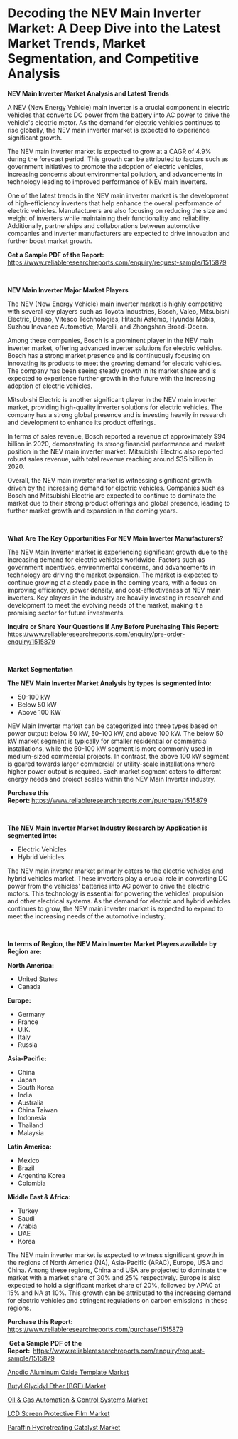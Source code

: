 <p><h1>Decoding the NEV Main Inverter Market: A Deep Dive into the Latest Market Trends, Market Segmentation, and Competitive Analysis</h1></p><p><strong>NEV Main Inverter Market Analysis and Latest Trends</strong></p>
<p><p>A NEV (New Energy Vehicle) main inverter is a crucial component in electric vehicles that converts DC power from the battery into AC power to drive the vehicle's electric motor. As the demand for electric vehicles continues to rise globally, the NEV main inverter market is expected to experience significant growth. </p><p>The NEV main inverter market is expected to grow at a CAGR of 4.9% during the forecast period. This growth can be attributed to factors such as government initiatives to promote the adoption of electric vehicles, increasing concerns about environmental pollution, and advancements in technology leading to improved performance of NEV main inverters.</p><p>One of the latest trends in the NEV main inverter market is the development of high-efficiency inverters that help enhance the overall performance of electric vehicles. Manufacturers are also focusing on reducing the size and weight of inverters while maintaining their functionality and reliability. Additionally, partnerships and collaborations between automotive companies and inverter manufacturers are expected to drive innovation and further boost market growth.</p></p>
<p><strong>Get a Sample PDF of the Report:&nbsp;</strong> <a href="https://www.reliableresearchreports.com/enquiry/request-sample/1515879">https://www.reliableresearchreports.com/enquiry/request-sample/1515879</a></p>
<p>&nbsp;</p>
<p><strong>NEV Main Inverter Major Market Players</strong></p>
<p><p>The NEV (New Energy Vehicle) main inverter market is highly competitive with several key players such as Toyota Industries, Bosch, Valeo, Mitsubishi Electric, Denso, Vitesco Technologies, Hitachi Astemo, Hyundai Mobis, Suzhou Inovance Automotive, Marelli, and Zhongshan Broad-Ocean.</p><p>Among these companies, Bosch is a prominent player in the NEV main inverter market, offering advanced inverter solutions for electric vehicles. Bosch has a strong market presence and is continuously focusing on innovating its products to meet the growing demand for electric vehicles. The company has been seeing steady growth in its market share and is expected to experience further growth in the future with the increasing adoption of electric vehicles.</p><p>Mitsubishi Electric is another significant player in the NEV main inverter market, providing high-quality inverter solutions for electric vehicles. The company has a strong global presence and is investing heavily in research and development to enhance its product offerings.</p><p>In terms of sales revenue, Bosch reported a revenue of approximately $94 billion in 2020, demonstrating its strong financial performance and market position in the NEV main inverter market. Mitsubishi Electric also reported robust sales revenue, with total revenue reaching around $35 billion in 2020.</p><p>Overall, the NEV main inverter market is witnessing significant growth driven by the increasing demand for electric vehicles. Companies such as Bosch and Mitsubishi Electric are expected to continue to dominate the market due to their strong product offerings and global presence, leading to further market growth and expansion in the coming years.</p></p>
<p>&nbsp;</p>
<p><strong>What Are The Key Opportunities For NEV Main Inverter Manufacturers?</strong></p>
<p><p>The NEV Main Inverter market is experiencing significant growth due to the increasing demand for electric vehicles worldwide. Factors such as government incentives, environmental concerns, and advancements in technology are driving the market expansion. The market is expected to continue growing at a steady pace in the coming years, with a focus on improving efficiency, power density, and cost-effectiveness of NEV main inverters. Key players in the industry are heavily investing in research and development to meet the evolving needs of the market, making it a promising sector for future investments.</p></p>
<p><strong>Inquire or Share Your Questions If Any Before Purchasing This Report:</strong> <a href="https://www.reliableresearchreports.com/enquiry/pre-order-enquiry/1515879">https://www.reliableresearchreports.com/enquiry/pre-order-enquiry/1515879</a></p>
<p>&nbsp;</p>
<p><strong>Market Segmentation</strong></p>
<p><strong>The NEV Main Inverter Market Analysis by types is segmented into:</strong></p>
<p><ul><li>50-100 kW</li><li>Below 50 kW</li><li>Above 100 KW</li></ul></p>
<p><p>NEV Main Inverter market can be categorized into three types based on power output: below 50 kW, 50-100 kW, and above 100 kW. The below 50 kW market segment is typically for smaller residential or commercial installations, while the 50-100 kW segment is more commonly used in medium-sized commercial projects. In contrast, the above 100 kW segment is geared towards larger commercial or utility-scale installations where higher power output is required. Each market segment caters to different energy needs and project scales within the NEV Main Inverter industry.</p></p>
<p><strong>Purchase this Report:&nbsp;</strong><a href="https://www.reliableresearchreports.com/purchase/1515879">https://www.reliableresearchreports.com/purchase/1515879</a></p>
<p>&nbsp;</p>
<p><strong>The NEV Main Inverter Market Industry Research by Application is segmented into:</strong></p>
<p><ul><li>Electric Vehicles</li><li>Hybrid Vehicles</li></ul></p>
<p><p>The NEV main inverter market primarily caters to the electric vehicles and hybrid vehicles market. These inverters play a crucial role in converting DC power from the vehicles' batteries into AC power to drive the electric motors. This technology is essential for powering the vehicles' propulsion and other electrical systems. As the demand for electric and hybrid vehicles continues to grow, the NEV main inverter market is expected to expand to meet the increasing needs of the automotive industry.</p></p>
<p>&nbsp;</p>
<p><strong>In terms of Region, the NEV Main Inverter Market Players available by Region are:</strong></p>
<p>
    <p> <strong> North America: </strong>
        <ul>
            <li>United States</li>
            <li>Canada</li>
        </ul>
        </p> 
    <p> <strong> Europe: </strong>
        <ul>
            <li>Germany</li>
            <li>France</li>
            <li>U.K.</li>
            <li>Italy</li>
            <li>Russia</li>
        </ul>
        </p> 
    <p> <strong> Asia-Pacific: </strong>
        <ul>
            <li>China</li>
            <li>Japan</li>
            <li>South Korea</li>
            <li>India</li>
            <li>Australia</li>
            <li>China Taiwan</li>
            <li>Indonesia</li>
            <li>Thailand</li>
            <li>Malaysia</li>
        </ul>
        </p> 
    <p> <strong> Latin America: </strong>
        <ul>
            <li>Mexico</li>
            <li>Brazil</li>
            <li>Argentina Korea</li>
            <li>Colombia</li>
        </ul>
        </p> 
    <p> <strong> Middle East & Africa: </strong>
        <ul>
            <li>Turkey</li>
            <li>Saudi</li>
            <li>Arabia</li>
            <li>UAE</li>
            <li>Korea</li>
        </ul>
    </p>
    </p>
<p><p>The NEV main inverter market is expected to witness significant growth in the regions of North America (NA), Asia-Pacific (APAC), Europe, USA and China. Among these regions, China and USA are projected to dominate the market with a market share of 30% and 25% respectively. Europe is also expected to hold a significant market share of 20%, followed by APAC at 15% and NA at 10%. This growth can be attributed to the increasing demand for electric vehicles and stringent regulations on carbon emissions in these regions.</p></p>
<p><strong>Purchase this Report: </strong><a href="https://www.reliableresearchreports.com/purchase/1515879">https://www.reliableresearchreports.com/purchase/1515879</a></p>
<p>&nbsp;<strong>Get a Sample PDF of the Report:&nbsp;&nbsp;</strong><a href="https://www.reliableresearchreports.com/enquiry/request-sample/1515879">https://www.reliableresearchreports.com/enquiry/request-sample/1515879</a></p>
<p><strong></strong></p>
<p><p><a href="https://view.publitas.com/reportprime-1/anodic-aluminum-oxide-template-market-size-furnishes-valuable-information-encompassing-market-share-market-trends-and-projections-spanning-from-2024-to-2031/">Anodic Aluminum Oxide Template Market</a></p><p><a href="https://military-diascia-e68.notion.site/Butyl-Glycidyl-Ether-BGE-Market-Size-and-Growth-Market-Segmentation-Regional-and-Country-Breakdo-8665651fcbc640d9b02e9126935aa4c0">Butyl Glycidyl Ether (BGE) Market</a></p><p><a href="https://sudsy-motorcycle-bbc.notion.site/Oil-Gas-Automation-Control-Systems-Market-Size-Share-Trends-Analysis-Report-By-Material-By-T-ec2ad69738214dc99282b912c0d4d512">Oil & Gas Automation & Control Systems Market</a></p><p><a href="https://view.publitas.com/reportprime-1/lcd-screen-protective-film-market-research-report-forecasted-for-period-from-2024-2031-by-market-type-market-application-and-region/">LCD Screen Protective Film Market</a></p><p><a href="https://meowing-canidae-761.notion.site/Paraffin-Hydrotreating-Catalyst-Market-Size-Market-Share-and-Global-Market-Analysis-Report-2024--949e4b472e4f479b8aa5be69a02e4614">Paraffin Hydrotreating Catalyst Market</a></p></p>